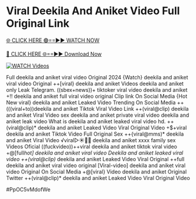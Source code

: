 # Viral Deekila And Aniket Video Full Original Link


[🌐 CLICK HERE 🟢==►► WATCH NOW](https://cutt.ly/ZrqxdKBg)

[🔴 CLICK HERE 🌐==►► Download Now](https://cutt.ly/ZrqxdKBg)

[![WATCH Videos](https://i.imgur.com/dJHk4Zq.gif)](https://cutt.ly/ZrqxdKBg)



























Full deekila and aniket viral video Original 2024 {Watch} deekila and aniket viral video Original
++[viral} deekila and aniket Videos deekila and aniket only Leak Telegram.
((sbex+news))+ tiktoker viral video deekila and aniket
+!! deekila and aniket full viral video original Clip link On Social Media
{Hot New viral} deekila and aniket Leaked Video Trending On Social Media
++(((viral+to))deekila and aniket Tiktok Viral Video Link ++(viral@clip) deekila and aniket Viral Video
sex deekila and aniket private viral video deekila and aniket leak video
What is deekila and aniket leaked viral video hd. ++(viral@clip)* deekila and aniket Leaked Video Viral Original Video
+$+viral deekila and aniket Tiktok Video Full Original Sex
++{viral@mms)* deekila and aniket Viral Video ️√viral▷☀️👄💥 deekila and aniket xxxx family sex Videos Oficial ((fuckvideo))++viral deekila and aniket tiktok viral video
+@[full*hot] deekila and aniket viral video
Deekila and aniket leaked viral video
++(viral@clip)* deekila and aniket Leaked Video Viral Original
++full deekila and aniket viral video original [Viral-video] deekila and aniket viral video Original On Social Media +@[viral} Video deekila and aniket Original Twitter ++(viral@clip)* deekila and aniket Leaked Video Viral Original Video


#PpOC5vMdofWe
